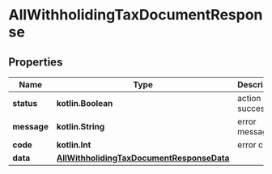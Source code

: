
# AllWithholidingTaxDocumentResponse

## Properties
Name | Type | Description | Notes
------------ | ------------- | ------------- | -------------
**status** | **kotlin.Boolean** | action success |  [optional]
**message** | **kotlin.String** | error message |  [optional]
**code** | **kotlin.Int** | error code |  [optional]
**data** | [**AllWithholidingTaxDocumentResponseData**](AllWithholidingTaxDocumentResponseData.md) |  |  [optional]



